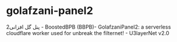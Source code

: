 # golafzani-panel2
2پنل گل افزانی - BoostedBPB (BBPB)- GolafzaniPanel2: a serverless cloudflare worker used for unbreak the filternet! - U3layerNet v2.0
